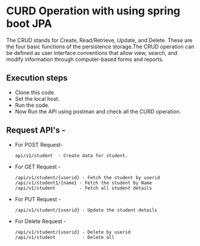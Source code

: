 # CURD Operation with using spring boot JPA
The CRUD stands for Create, Read/Retrieve, Update, and Delete. These are the four basic functions of the persistence storage.The CRUD operation can be defined as user interface conventions that allow view, search, and modify information through computer-based forms and reports.

## Execution steps
* Clone this code.
* Set the local host.
* Run the code.
* Now Run the API using postman and check all the CURD operation.

## Request API's - 
* For POST Request-

      api/v1/student  - Create data for student.
    
* For GET Request -

      /api/v1/student/{userid} - Fetch the student by userid
      /api/v1/student1/{name} - Fetch the student by Name
      /api/v1/student         - Fetch all student details
      
* For PUT Request -

      /api/v1/student/{userid} - Update the student details
      
* For Delete Request - 

      /api/v1/student/{userid} - Delete by userid
      /api/v1/student          - Delete all
